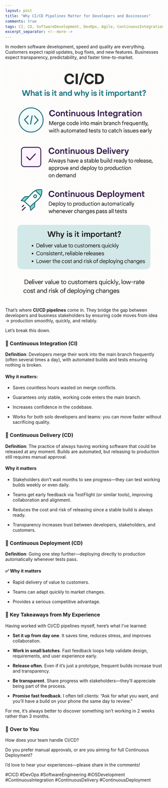 ```yaml
---
layout: post
title: "Why CI/CD Pipelines Matter for Developers and Businesses"
comments: true
tags: CI, CD, SoftwareDevelopment, DevOps, Agile, ContinuousIntegration, ContinuousDelivery, iOSDevelopment.
excerpt_separator: <!--more-->
---
```


In modern software development, speed and quality are everything. Customers expect rapid updates, bug fixes, and new features. Businesses expect transparency, predictability, and faster time-to-market.

<!--more-->

![cicd](/assets/img/images-cicd/cicd.png "ci-cd-pipelines")

That’s where **CI/CD pipelines** come in. They bridge the gap between developers and business stakeholders by ensuring code moves from idea → production smoothly, quickly, and reliably.

Let’s break this down.


### 🔹 Continuous Integration (CI)
**Definition**: Developers merge their work into the main branch frequently (often several times a day), with automated builds and tests ensuring nothing is broken.

#### Why it matters:
- Saves countless hours wasted on merge conflicts.

- Guarantees only stable, working code enters the main branch.

- Increases confidence in the codebase.

- Works for both solo developers and teams: you can move faster without sacrificing quality.


### 🔹 Continuous Delivery (CD)

**Definition**: The practice of always having working software that could be released at any moment. Builds are automated, but releasing to production still requires manual approval.

#### Why it matters
- Stakeholders don’t wait months to see progress—they can test working builds weekly or even daily.

- Teams get early feedback via TestFlight (or similar tools), improving collaboration and alignment.

- Reduces the cost and risk of releasing since a stable build is always ready.

- Transparency increases trust between developers, stakeholders, and customers.

### 🔹 Continuous Deployment (CD)
**Definition**: Going one step further—deploying directly to production automatically whenever tests pass.

#### ✅ Why it matters

- Rapid delivery of value to customers.

- Teams can adapt quickly to market changes.

- Provides a serious competitive advantage.

### 📝 Key Takeaways from My Experience
Having worked with CI/CD pipelines myself, here’s what I’ve learned:

- **Set it up from day one**. It saves time, reduces stress, and improves collaboration.

- **Work in small batches**. Fast feedback loops help validate design, requirements, and user experience early.

- **Release often**. Even if it’s just a prototype, frequent builds increase trust and transparency.

- **Be transparent**. Share progress with stakeholders—they’ll appreciate being part of the process.

- **Promise fast feedback**. I often tell clients: “Ask for what you want, and you’ll have a build on your phone the same day to review.”

For me, it’s always better to discover something isn’t working in 2 weeks rather than 3 months.

### 💬 Over to You
How does your team handle CI/CD?

Do you prefer manual approvals, or are you aiming for full Continuous Deployment?

I’d love to hear your experiences—please share in the comments!

#CICD #DevOps #SoftwareEngineering #iOSDevelopment #ContinuousIntegration #ContinuousDelivery #ContinuousDeployment


